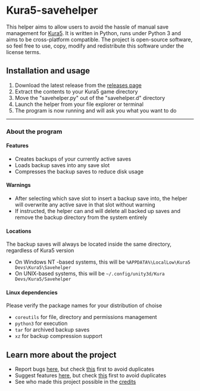 # Kura5-savehelper
This helper aims to allow users to avoid the hassle of manual save management for [Kura5](https://chickenhat.itch.io/kura5-bonds-of-the-undying). 
It is written in Python, runs under Python 3 and aims to be cross-platform compatible. 
The project is open-source software, so feel free to use, copy, modify and redistribute this software under the license terms.

## Installation and usage
1. Download the latest release from the [releases page](https://github.com/EarthlySkies/kura5-savehelper/releases)
2. Extract the contents to your Kura5 game directory
3. Move the "savehelper.py" out of the "savehelper.d" directory
4. Launch the helper from your file explorer or terminal
5. The program is now running and will ask you what you want to do

---

### About the program

#### Features
- Creates backups of your currently active saves
- Loads backup saves into any save slot
- Compresses the backup saves to reduce disk usage

#### Warnings
- After selecting which save slot to insert a backup save into, the helper will overwrite any active save in that slot without warning
- If instructed, the helper can and will delete all backed up saves and remove the backup directory from the system entirely

#### Locations
The backup saves will always be located inside the same directory, regardless of Kura5 version
- On Windows NT -based systems, this will be `%APPDATA%\LocalLow\Kura5 Devs\Kura5\Savehelper`
- On UNIX-based systems, this will be `~/.config/unity3d/Kura Devs/Kura5/Savehelper`

#### Linux dependencies
Please verify the package names for your distribution of choise
- `coreutils` for file, directory and permissions management
- `python3` for execution
- `tar` for archived backup saves
- `xz` for backup compression support

## Learn more about the project
- Report bugs [here](https://github.com/EarthlySkies/kura5-savehelper/labels/bug), but check 
[this](https://github.com/EarthlySkies/kura5-savehelper/issues/new/choose) first to avoid duplicates
- Suggest features [here](https://github.com/EarthlySkies/kura5-savehelper/labels/enhancement), but check 
[this](https://github.com/EarthlySkies/kura5-savehelper/issues/new/choose) first to avoid duplicates
- See who made this project possible in the  [credits](https://github.com/EarthlySkies/kura5-savehelper/blob/main/AUTHORS.md)

